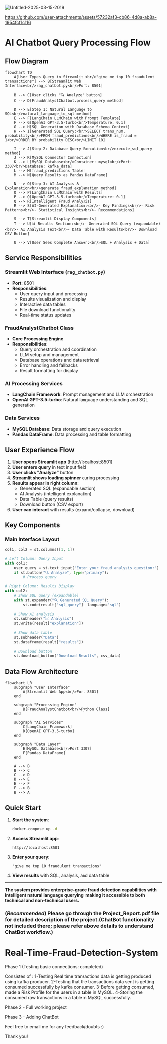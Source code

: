 ![Untitled-2025-03-15-2019](https://github.com/user-attachments/assets/2c7ae7d9-d710-46ba-ae02-52367f1601ce)

https://github.com/user-attachments/assets/57232af3-cb86-4d8a-ab8a-1954fcf1c116

# AI Chatbot Query Processing Flow

## Flow Diagram

```mermaid
flowchart TD
    A[User Types Query in Streamlit:<br/>"give me top 10 fraudulent transactions"] --> B[Streamlit Web Interface<br/>rag_chatbot.py<br/>Port: 8501]
    
    B --> C[User clicks "🔍 Analyze" button]
    C --> D[FraudAnalystChatbot.process_query method]
    
    D --> E[Step 1: Natural Language to SQL<br/>natural_language_to_sql method]
    E --> F[LangChain LLMChain with Prompt Template]
    F --> G[OpenAI GPT-3.5-turbo<br/>Temperature: 0.1]
    G --> H[SQL Generation with Database Schema Context]
    H --> I[Generated SQL Query:<br/>SELECT trans_num, probability<br/>FROM fraud_predictions<br/>WHERE is_fraud = 1<br/>ORDER BY probability DESC<br/>LIMIT 10]
    
    I --> J[Step 2: Database Query Execution<br/>execute_sql_query method]
    J --> K[MySQL Connector Connection]
    K --> L[MySQL Database<br/>Container: mysql<br/>Port: 3307<br/>Database: kafka_data]
    L --> M[fraud_predictions Table]
    M --> N[Query Results as Pandas DataFrame]
    
    N --> O[Step 3: AI Analysis & Explanation<br/>generate_fraud_explanation method]
    O --> P[LangChain LLMChain with Results]
    P --> Q[OpenAI GPT-3.5-turbo<br/>Temperature: 0.1]
    Q --> R[Intelligent Fraud Analysis]
    R --> S[AI-Generated Explanation:<br/>- Key Findings<br/>- Risk Patterns<br/>- Statistical Insights<br/>- Recommendations]
    
    S --> T[Streamlit Display Components]
    T --> U[📊 Results Section:<br/>- Generated SQL Query (expandable)<br/>- AI Analysis Text<br/>- Data Table with Results<br/>- Download CSV Button]
    
    U --> V[User Sees Complete Answer:<br/>SQL + Analysis + Data]
```

## Service Responsibilities

### **Streamlit Web Interface** (`rag_chatbot.py`)
- **Port**: 8501
- **Responsibilities**:
  - User query input and processing
  - Results visualization and display
  - Interactive data tables
  - File download functionality
  - Real-time status updates

### **FraudAnalystChatbot Class**
- **Core Processing Engine**
- **Responsibilities**:
  - Query orchestration and coordination
  - LLM setup and management
  - Database operations and data retrieval
  - Error handling and fallbacks
  - Result formatting for display

### **AI Processing Services**
- **LangChain Framework**: Prompt management and LLM orchestration
- **OpenAI GPT-3.5-turbo**: Natural language understanding and SQL generation

### **Data Services**
- **MySQL Database**: Data storage and query execution
- **Pandas DataFrame**: Data processing and table formatting

## User Experience Flow

1. **User opens Streamlit app** (http://localhost:8501)
2. **User enters query** in text input field
3. **User clicks "Analyze"** button
4. **Streamlit shows loading spinner** during processing
5. **Results appear in right column**:
   - Generated SQL (expandable section)
   - AI Analysis (intelligent explanation)
   - Data Table (query results)
   - Download button (CSV export)
6. **User can interact** with results (expand/collapse, download)

## Key Components

### **Main Interface Layout**
```python
col1, col2 = st.columns([1, 1])

# Left Column: Query Input
with col1:
    user_query = st.text_input("Enter your fraud analysis question:")
    if st.button("🔍 Analyze", type="primary"):
        # Process query

# Right Column: Results Display
with col2:
    # Show SQL query (expandable)
    with st.expander("🔍 Generated SQL Query"):
        st.code(result["sql_query"], language="sql")
    
    # Show AI analysis
    st.subheader("📈 Analysis")
    st.write(result["explanation"])
    
    # Show data table
    st.subheader("Data")
    st.dataframe(result["results"])
    
    # Download button
    st.download_button("Download Results", csv_data)
```

## Data Flow Architecture

```mermaid
flowchart LR
    subgraph "User Interface"
        A[Streamlit Web App<br/>Port 8501]
    end
    
    subgraph "Processing Engine"
        B[FraudAnalystChatbot<br/>Python Class]
    end
    
    subgraph "AI Services"
        C[LangChain Framework]
        D[OpenAI GPT-3.5-turbo]
    end
    
    subgraph "Data Layer"
        E[MySQL Database<br/>Port 3307]
        F[Pandas DataFrame]
    end
    
    A --> B
    B --> C
    C --> D
    B --> E
    E --> F
    F --> B
    B --> A
```

## Quick Start

1. **Start the system**:
   ```bash
   docker-compose up -d
   ```

2. **Access Streamlit app**:
   ```
   http://localhost:8501
   ```

3. **Enter your query**:
   ```
   "give me top 10 fraudulent transactions"
   ```

4. **View results** with SQL, analysis, and data table

---

**The system provides enterprise-grade fraud detection capabilities with intelligent natural language querying, making it accessible to both technical and non-technical users.**

### (*Recommended*) Please go through the Project_Report.pdf file for detailed description of the project.(ChatBot functionality not included there; please refer above details to understand ChatBot workflow.)

# Real-Time-Fraud-Detection-System

Phase 1 (Testing basic connections: completed)

Consistes of :
1-Testing Real time transactions data is getting produced using kafka producer.
2-Testing that the transactions data sent is getting consumed successfully by kafka consumer.
3-Before getting consumed, made a Risk Profile for the users in a table in MySQL.
4-Storing the consumed raw transactions in a table in MySQL successfully.

Phase 2 - Full working project

Phase 3 - Adding ChatBot

Feel free to email me for any feedback/doubts :)

Thank you!
